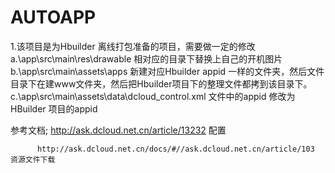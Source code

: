 # AUTOAPP
1.该项目是为Hbuilder 离线打包准备的项目，需要做一定的修改
  a.\app\src\main\res\drawable   相对应的目录下替换上自己的开机图片
  b.\app\src\main\assets\apps 新建对应Hbuilder appid 一样的文件夹，然后文件目录下在建www文件夹，然后把Hbuilder项目下的整理文件都拷到该目录下。
  c.\app\src\main\assets\data\dcloud_control.xml   文件中的appid 修改为HBuilder 项目的appid
  
  
  
  参考文档;
          http://ask.dcloud.net.cn/article/13232    配置
          
          http://ask.dcloud.net.cn/docs/#//ask.dcloud.net.cn/article/103   资源文件下载
